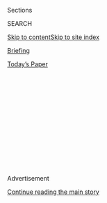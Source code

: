 <div id="app">

<div>

<div>

<div>

<div class="NYTAppHideMasthead css-1q2w90k e1suatyy0">

<div class="section css-ui9rw0 e1suatyy2">

<div class="css-eph4ug er09x8g0">

<div class="css-6n7j50">

</div>

<span class="css-1dv1kvn">Sections</span>

<div class="css-10488qs">

<span class="css-1dv1kvn">SEARCH</span>

</div>

[Skip to content](#site-content)[Skip to site
index](#site-index)

</div>

<div id="masthead-section-label" class="css-1wr3we4 eaxe0e00">

[Briefing](https://www.nytimes.com/interactive/2018/briefing/global-morning-briefing-newsletter-signup.html)

</div>

<div class="css-10698na e1huz5gh0">

</div>

</div>

<div id="masthead-bar-one" class="section hasLinks css-15hmgas e1csuq9d3">

<div class="css-uqyvli e1csuq9d0">

</div>

<div class="css-1uqjmks e1csuq9d1">

</div>

<div class="css-9e9ivx">

[](https://myaccount.nytimes.com/auth/login?response_type=cookie&client_id=vi)

</div>

<div class="css-1bvtpon e1csuq9d2">

[Today’s
Paper](https://www.nytimes.com/section/todayspaper)

</div>

</div>

</div>

</div>

<div data-aria-hidden="false">

<div id="site-content" data-role="main">

<div>

<div class="css-1aor85t" style="opacity:0.000000001;z-index:-1;visibility:hidden">

<div class="css-1hqnpie">

<div class="css-epjblv">

<span class="css-17xtcya">[Briefing](/interactive/2018/briefing/global-morning-briefing-newsletter-signup.html)</span><span class="css-x15j1o">|</span><span class="css-fwqvlz">TikTok,
Spain’s Monarchy, Turkey: Your Tuesday
Briefing</span>

</div>

<div class="css-k008qs">

<div class="css-1iwv8en">

<span class="css-18z7m18"></span>

<div>

</div>

</div>

<span class="css-1n6z4y">https://nyti.ms/2EHetyQ</span>

<div class="css-1705lsu">

<div class="css-4xjgmj">

<div class="css-4skfbu" data-role="toolbar" data-aria-label="Social Media Share buttons, Save button, and Comments Panel with current comment count" data-testid="share-tools">

  - 
  - 
  - 
  - 
    
    <div class="css-6n7j50">
    
    </div>

  - 

</div>

</div>

</div>

</div>

</div>

</div>

<div id="NYT_TOP_BANNER_REGION" class="css-13pd83m">

</div>

<div id="top-wrapper" class="css-1sy8kpn">

<div id="top-slug" class="css-l9onyx">

Advertisement

</div>

[Continue reading the main
story](#after-top)

<div class="ad top-wrapper" style="text-align:center;height:100%;display:block;min-height:250px">

<div id="top" class="place-ad" data-position="top" data-size-key="top">

</div>

</div>

<div id="after-top">

</div>

</div>

<div>

<div id="sponsor-wrapper" class="css-1hyfx7x">

<div id="sponsor-slug" class="css-19vbshk">

Supported by

</div>

[Continue reading the main
story](#after-sponsor)

<div id="sponsor" class="ad sponsor-wrapper" style="text-align:center;height:100%;display:block">

</div>

<div id="after-sponsor">

</div>

</div>

<div class="css-186x18t">

</div>

<div class="css-1vkm6nb ehdk2mb0">

# TikTok, Spain’s Monarchy, Turkey: Your Tuesday Briefing

</div>

Here’s what you need to know.

<div class="css-18e8msd">

<div class="css-vp77d3 epjyd6m0">

<div class="css-hus3qt ey68jwv0" data-aria-hidden="true">

[![Isabella
Kwai](https://static01.nyt.com/images/2019/09/17/reader-center/author-isabella-kwai/author-isabella-kwai-thumbLarge.png
"Isabella Kwai")](https://www.nytimes.com/by/isabella-kwai)

</div>

<div class="css-1baulvz">

By [<span class="css-1baulvz last-byline" itemprop="name">Isabella
Kwai</span>](https://www.nytimes.com/by/isabella-kwai)

</div>

</div>

  - 
    
    <div class="css-ld3wwf e16638kd2">
    
    Aug. 3,
    2020
    
    </div>

  - 
    
    <div class="css-4xjgmj">
    
    <div class="css-d8bdto" data-role="toolbar" data-aria-label="Social Media Share buttons, Save button, and Comments Panel with current comment count" data-testid="share-tools">
    
      - 
      - 
      - 
      - 
        
        <div class="css-6n7j50">
        
        </div>
    
      - 
    
    </div>
    
    </div>

</div>

</div>

<div class="section meteredContent css-1r7ky0e" name="articleBody" itemprop="articleBody">

<div class="css-1fanzo5 StoryBodyCompanionColumn">

<div class="css-53u6y8">

(Want to get this briefing by email? Here’s the
[sign-up](https://www.nytimes.com/morning-briefing).)

> Good morning.
> 
> We’re covering Microsoft’s potential purchase of part of **TikTok,**
> worries in **NATO** over Turkey’s aggression, and the decision by
> **Spain’s former king** to quit the
country.

</div>

</div>

<div style="max-width:100%;margin:0 auto">

<div class="css-17dprlf" data-id="100000004069963" data-slug="morning-briefing-weather-module" style="max-width:600px">

</div>

</div>

<div class="css-1fanzo5 StoryBodyCompanionColumn">

<div class="css-53u6y8">

-----

</div>

</div>

<div class="css-79elbk" data-testid="photoviewer-wrapper">

<div class="css-z3e15g" data-testid="photoviewer-wrapper-hidden">

</div>

<div class="css-1a48zt4 ehw59r15" data-testid="photoviewer-children">

![<span class="css-16f3y1r e13ogyst0" data-aria-hidden="true">President
Trump reversed course after threatening to ban the app entirely from the
United
States.</span><span class="css-cnj6d5 e1z0qqy90" itemprop="copyrightHolder"><span class="css-1ly73wi e1tej78p0">Credit...</span><span>Anna
Moneymaker for The New York
Times</span></span>](https://static01.nyt.com/images/2020/08/03/business/03DC-TikTok-01-copy/03DC-Trump-CEO-01-articleLarge.jpg?quality=75&auto=webp&disable=upscale)

</div>

</div>

<div class="css-1fanzo5 StoryBodyCompanionColumn">

<div class="css-53u6y8">

## Microsoft gets green light to buy part of TikTok

President [Trump gave the go-ahead on Monday for
Microsoft](https://www.nytimes.com/2020/08/03/technology/trump-tiktok-microsoft.html?action=click&module=Top%20Stories&pgtype=Homepage)
to pursue a potential acquisition of the Chinese-owned video app’s
operations in the U.S. TikTok will shut down on Sept. 15 unless
Microsoft or another company buys it, he said on Monday.

</div>

</div>

<div class="css-1fanzo5 StoryBodyCompanionColumn">

<div class="css-53u6y8">

It was a retreat from the president’s earlier threats to ban TikTok, an
app that has come under scrutiny after lawmakers argued it could pose a
national security threat.

**What’s next:** In a blog post on Sunday, Microsoft said it would
finish discussions with TikTok’s parent company, the Chinese social
media giant ByteDance, by Sept. 15. The talks could result in the
purchase of the service in the U.S., Canada, Australia and New Zealand,
though discussions were still “preliminary.”

**Tech on notice:** Executives at TikTok have insisted that it does not
take direction from ByteDance. From the start, TikTok was made
unavailable in China so that users wouldn’t be subject to the Communist
Party’s censorship requirements, and their data was stored in Virginia
and Singapore.

But suspicion never dissipated that TikTok might give into pressure from
Beijing. TikTok’s sudden change of fortunes [might cause other Chinese
tech companies to re-evaluate their own international
ambitions.](https://www.nytimes.com/2020/08/03/technology/tiktok-bytedance-us-china.html)

**Related:** A tide of [Chinese scholars have turned against
Western-inspired
ideas](https://www.nytimes.com/2020/08/02/world/asia/china-hong-kong-national-security-law.html)
that once flowed in China’s universities, instead promoting the proudly
authoritarian worldview ascendant under Xi Jinping, the Communist Party
leader.

</div>

</div>

<div class="css-1fanzo5 StoryBodyCompanionColumn">

<div class="css-53u6y8">

-----

</div>

</div>

<div class="css-79elbk" data-testid="photoviewer-wrapper">

<div class="css-z3e15g" data-testid="photoviewer-wrapper-hidden">

</div>

<div class="css-1a48zt4 ehw59r15" data-testid="photoviewer-children">

<div class="css-1xdhyk6 erfvjey0">

<span class="css-1ly73wi e1tej78p0">Image</span>

<div class="css-zjzyr8">

<div data-testid="lazyimage-container" style="height:261px">

</div>

</div>

</div>

<span class="css-16f3y1r e13ogyst0" data-aria-hidden="true">President
Recep Tayyip Erdogan and members of the Turkish military council last
month.</span><span class="css-cnj6d5 e1z0qqy90" itemprop="copyrightHolder"><span class="css-1ly73wi e1tej78p0">Credit...</span><span>Adem
Altan/Agence France-Presse — Getty Images</span></span>

</div>

</div>

<div class="css-1fanzo5 StoryBodyCompanionColumn">

<div class="css-53u6y8">

## Turkey’s aggression worries some in NATO

Turkey — increasingly assertive, ambitious and authoritarian — has
become [“the elephant in the room” for
NATO](https://www.nytimes.com/2020/08/03/world/europe/turkey-nato.html),
European diplomats say.

Despite being a NATO member, the country has bought a Russian air
defense system, and its energy ambitions and a recent push into Libya
nearly led to armed conflicts with France and Greece.

But alliance officials suggest it could be too big, powerful and
strategically important to allow an open confrontation, our diplomatic
correspondent writes.

Turkey has dismissed criticism of its behavior as unjustified. But some
NATO ambassadors believe the country is challenging the organization’s
democratic values and its collective defense.

**Details:** Turkey is at odds with its Western allies over Libya,
Syria, Iraq and Russia, as well as the energy resources of the eastern
Mediterranean. The strongman rule of Turkey’s president, Recep Tayyip
Erdogan, has also unsettled other NATO members. Without consistent U.S.
leadership, analysts say that Turkey is getting a kind of free
pass.

</div>

</div>

<div class="css-1fanzo5 StoryBodyCompanionColumn">

<div class="css-53u6y8">

-----

</div>

</div>

<div class="css-79elbk" data-testid="photoviewer-wrapper">

<div class="css-z3e15g" data-testid="photoviewer-wrapper-hidden">

</div>

<div class="css-1a48zt4 ehw59r15" data-testid="photoviewer-children">

<div class="css-1xdhyk6 erfvjey0">

<span class="css-1ly73wi e1tej78p0">Image</span>

<div class="css-zjzyr8">

<div data-testid="lazyimage-container" style="height:257.77777777777777px">

</div>

</div>

</div>

<span class="css-cnj6d5 e1z0qqy90" itemprop="copyrightHolder"><span class="css-1ly73wi e1tej78p0">Credit...</span><span>Rodrigo
Jimenez/EPA, via Shutterstock</span></span>

</div>

</div>

<div class="css-1fanzo5 StoryBodyCompanionColumn">

<div class="css-53u6y8">

## Spain’s former king quits the country

The former king of Spain, Juan Carlos, said on Monday that [he was
abandoning his country amid multiple financial
inquiries](https://www.nytimes.com/2020/08/03/world/europe/juan-carlos-leaves-spain.html),
including a money laundering and tax evasion investigation.

In a letter addressed to King Felipe VI, his son and Spain’s current
monarch, Juan Carlos said his decision to leave was taken “with the same
eagerness to serve Spain that inspired my reign.”

Juan Carlos abdicated in 2014 amid health problems and scandals that
were undermining the reputation of Spain’s monarchy. His legal problems
have continued, and his departure may fuel Spain’s political and social
debate over the monarchy’s future.

**Response:** Spain’s left-wing deputy prime minister, Pablo Iglesias,
said Juan Carlos’s decision to leave was a “flight abroad,” which he
called “unworthy of a former head of state.” The government said on
Monday that it respected his decision. But the monarchy is a point of
divergence between the two parties that formed Spain’s first coalition
government in January.

</div>

</div>

<div class="css-1fanzo5 StoryBodyCompanionColumn">

<div class="css-53u6y8">

**In other news:**

  - As the world races to find a vaccine, the head of the World Health
    Organization warned that a breakthrough was not yet within sight and
    that [there might never be a simple solution to defeat the
    coronavirus.](https://www.nytimes.com/2020/08/03/world/coronavirus-covid-19.html?action=click&pgtype=Article&state=default&module=styln-coronavirus&region=TOP_BANNER&context=storylines_menu)

<!-- end list -->

  - Prostitution is not illegal in Italy, nor is it regulated as an
    official occupation. But the coronavirus has led many sex workers to
    [accept the risks of contracting the
    illness](https://www.nytimes.com/2020/08/03/world/europe/italy-coronavirus-prostitution-sex-work.html)
    in order to avoid poverty.
    
    Here are the [latest
    updates](https://www.nytimes.com/2020/08/03/world/coronavirus-covid-19.html?action=click&pgtype=Article&state=default&module=styln-coronavirus&region=TOP_BANNER&context=storylines_menu)
    and
    [maps](https://www.nytimes.com/interactive/2020/world/coronavirus-maps.html)
    of the
pandemic.

### If you have 7 minutes, this is worth it

## Spearfishing washes pandemic anxiety away

</div>

</div>

<div class="css-79elbk" data-testid="photoviewer-wrapper">

<div class="css-z3e15g" data-testid="photoviewer-wrapper-hidden">

</div>

<div class="css-1a48zt4 ehw59r15" data-testid="photoviewer-children">

<div class="css-1xdhyk6 erfvjey0">

<span class="css-1ly73wi e1tej78p0">Image</span>

<div class="css-zjzyr8">

<div data-testid="lazyimage-container" style="height:257.77777777777777px">

</div>

</div>

</div>

<span class="css-cnj6d5 e1z0qqy90" itemprop="copyrightHolder"><span class="css-1ly73wi e1tej78p0">Credit...</span><span>Michaela
Skovranova for The New York Times</span></span>

</div>

</div>

<div class="css-1fanzo5 StoryBodyCompanionColumn">

<div class="css-53u6y8">

Spear gear has been selling out at dive shops up and down the east coast
of Australia since March, when the country began locking down because of
the coronavirus outbreak.

To understand why, our Sydney bureau chief slipped on some fins and took
to the water. He found that “spearfishing has become an increasingly
popular escape for people seeking calm, control and sustenance far from
the anxieties of land.” The “spearos,” as they are called, “all [find
something for their stomachs and
souls](https://www.nytimes.com/2020/08/03/world/australia/spearfishing-sydney-coronavirus.html)
in an act that is ancient and elemental.”

### Here’s what else is happening

**Poland:** The Supreme Court on Monday upheld the results of [President
Andrzej Duda’s narrow
victory](https://www.nytimes.com/2020/08/03/world/europe/poland-court-presidential-election.html)
in elections last month, clearing the path for the country’s
conservative Law and Justice party to continue in power.

**Pakistan media:** The recent abduction of a prominent journalist,
Matiullah Jan, by state security officers has [renewed concerns about
press
freedom](https://www.nytimes.com/2020/08/03/world/asia/pakistan-media-abductions.html).
Two years into Prime Minister Imran Khan’s term, journalists and
activists say censorship is on the rise.

**In memoriam:** [John
Hume](https://www.nytimes.com/2020/08/03/obituaries/john-hume-dies.html),
a moderate Roman Catholic politician who was awarded the Nobel Peace
Prize for his dogged and ultimately successful campaign to end decades
of bloodshed in his native Northern Ireland, died on Monday. He was
83.

</div>

</div>

<div class="css-79elbk" data-testid="photoviewer-wrapper">

<div class="css-z3e15g" data-testid="photoviewer-wrapper-hidden">

</div>

<div class="css-1a48zt4 ehw59r15" data-testid="photoviewer-children">

<div class="css-1xdhyk6 erfvjey0">

<span class="css-1ly73wi e1tej78p0">Image</span>

<div class="css-zjzyr8">

<div data-testid="lazyimage-container" style="height:257.77777777777777px">

</div>

</div>

</div>

<span class="css-cnj6d5 e1z0qqy90" itemprop="copyrightHolder"><span class="css-1ly73wi e1tej78p0">Credit...</span><span>Saul
Martinez for The New York Times</span></span>

</div>

</div>

<div class="css-1fanzo5 StoryBodyCompanionColumn">

<div class="css-53u6y8">

**Snapshot:** Above, [Tropical Storm
Isaias](https://www.nytimes.com/2020/08/03/us/isaias-storm-updates.html#link-17297d4d)
churning off the Florida coast. Forecasters said the storm, which hit
hurricane strength on Monday, would make landfall near the Carolinas.
Flash floods, storm surges and even tornadoes are possible.

</div>

</div>

<div class="css-1fanzo5 StoryBodyCompanionColumn">

<div class="css-53u6y8">

**What we’re reading:** This [article in
GQ](https://www.gq.com/story/americas-best-wedding-band-the-sultans) on
the power of the Sultans. “This story about the country’s best wedding
band is what we need right now,” writes Matt Apuzzo, our reporter based
in
Brussels.

### Now, a break from the news

</div>

</div>

<div class="css-79elbk" data-testid="photoviewer-wrapper">

<div class="css-z3e15g" data-testid="photoviewer-wrapper-hidden">

</div>

<div class="css-1a48zt4 ehw59r15" data-testid="photoviewer-children">

<div class="css-1xdhyk6 erfvjey0">

<span class="css-1ly73wi e1tej78p0">Image</span>

<div class="css-zjzyr8">

<div data-testid="lazyimage-container" style="height:257.77777777777777px">

</div>

</div>

</div>

<span class="css-cnj6d5 e1z0qqy90" itemprop="copyrightHolder"><span class="css-1ly73wi e1tej78p0">Credit...</span><span>Craig
Lee for The New York Times</span></span>

</div>

</div>

<div class="css-1fanzo5 StoryBodyCompanionColumn">

<div class="css-53u6y8">

**Cook:** This
[poundcake](https://cooking.nytimes.com/recipes/12194-field-day-poundcake)
is nothing fancy, but the result is equally befitting a school bake sale
or a fancy dinner party.

**Read:** Stephenie Meyer’s retelling of “Twilight,” Isabel Wilkerson’s
examination of American racism, a biography of the drug kingpin El Chapo
— here are [13 books to watch for in
August](https://www.nytimes.com/2020/07/30/books/new-august-books.html?action=click&module=RelatedLinks&pgtype=collection).

**Do:** For many of us, 2020 will not be known for road trips, amusement
parks or lakeside retreats. But families are finding small yet
meaningful ways to escape, [have fun during staycations and experience
something
new](https://www.nytimes.com/2020/07/24/parenting/summer-staycation-coronavirus.html?action=click&module=RelatedLinks&pgtype=collection).

[*At Home has our full collection of
ideas*](https://www.nytimes.com/spotlight/at-home) *on what to read,
cook, watch and do.*

### And now for the Back Story on …

## The next best thing to traveling

*When travel restrictions began to lock people in place all around the
world, our editors on the Travel desk began a new visual series called*
[*The World Through a
Lens*](https://www.nytimes.com/column/the-world-through-a-lens)*. The
idea was to showcase beautiful and intriguing places, and to introduce
readers to aspects of global culture. Here’s an excerpt from* [*what the
editors told Times Insider about the
project*](https://www.nytimes.com/2020/08/03/insider/letting-their-cameras-transport-you.html)*.*

Our goal with this series is slightly different from that of our typical
Travel fare. Instead of inspiring travel among our readers or describing
the travels of our contributors, we’re aiming to *approximate* elements
of travel itself — to provide a kind of virtual travel substitute that
soothes, transports and
distracts.

</div>

</div>

<div class="css-79elbk" data-testid="photoviewer-wrapper">

<div class="css-z3e15g" data-testid="photoviewer-wrapper-hidden">

</div>

<div class="css-1a48zt4 ehw59r15" data-testid="photoviewer-children">

<div class="css-1xdhyk6 erfvjey0">

<span class="css-1ly73wi e1tej78p0">Image</span>

<div class="css-zjzyr8">

<div data-testid="lazyimage-container" style="height:257.77777777777777px">

</div>

</div>

</div>

<span class="css-16f3y1r e13ogyst0" data-aria-hidden="true">An aerial
image taken in Vermont, at Sugar Hill
Reservoir.</span><span class="css-cnj6d5 e1z0qqy90" itemprop="copyrightHolder"><span class="css-1ly73wi e1tej78p0">Credit...</span><span>Caleb
Kenna</span></span>

</div>

</div>

<div class="css-1fanzo5 StoryBodyCompanionColumn">

<div class="css-53u6y8">

But escapism isn’t the only objective. At its best, travel can transform
us: It can awaken us to the restorative power of nature; it can broaden
our ability to understand and appreciate dissimilar cultures; it can
help us become more empathetic to people whose lives fall outside the
scope of our day-to-day routines. These, too, are things we hope the
series can provide, especially at a time when such transformations
aren’t available to many of us via direct experience.

To achieve all of that, we’ve tried to create immersive visual
experiences; every story in the series is driven by images. (Instead of
assigning photographers to shoot new work, we are relying on
photojournalists with previously shot, and unpublished, portfolios.)

We’ve also tried to create a more intuitive and symbiotic relationship
between images and text. (In most cases, the journalist who took the
pictures is also the one who wrote the copy.) And as a general rule,
we’ve avoided “service” information: no hotel plugs or restaurant
reviews, no recommended itineraries. The focus is on the people and the
places themselves, as seen and captured by some of the best
photojournalists in the world.

-----

> That’s it for this briefing. See you next time.
> 
> — Isabella

-----

**Thank you**  
To Theodore Kim and Jahaan Singh for the break from the news. You can
reach the team at
[briefing@nytimes.com](mailto:briefing+midnight@nytimes.com?subject=Briefing%20Feedback).

**P.S.**  
• We’re listening to “[The Daily](https://www.nytimes.com/thedaily).”
Our latest episode is about inequalities in the use of
facial-recognition technology as a crime-solving tool.  
• Here’s today’s [Mini Crossword
puzzle](https://www.nytimes.com/crosswords/game/mini), and a clue: Style
of sweater (five letters). [You can find all our puzzles
here](https://www.nytimes.com/crosswords).  
• The Times [Opinion audio team is
expanding](https://www.nytco.com/press/introducing-the-opinion-audio-team/)
with colleagues from a vast range of experiences, to produce high-impact
audio journalism.

</div>

</div>

</div>

<div>

</div>

<div>

</div>

<div>

</div>

<div>

<div id="bottom-wrapper" class="css-1ede5it">

<div id="bottom-slug" class="css-l9onyx">

Advertisement

</div>

[Continue reading the main
story](#after-bottom)

<div id="bottom" class="ad bottom-wrapper" style="text-align:center;height:100%;display:block;min-height:90px">

</div>

<div id="after-bottom">

</div>

</div>

</div>

</div>

</div>

## Site Index

<div>

</div>

## Site Information Navigation

  - [© <span>2020</span> <span>The New York Times
    Company</span>](https://help.nytimes.com/hc/en-us/articles/115014792127-Copyright-notice)

<!-- end list -->

  - [NYTCo](https://www.nytco.com/)
  - [Contact
    Us](https://help.nytimes.com/hc/en-us/articles/115015385887-Contact-Us)
  - [Work with us](https://www.nytco.com/careers/)
  - [Advertise](https://nytmediakit.com/)
  - [T Brand Studio](http://www.tbrandstudio.com/)
  - [Your Ad
    Choices](https://www.nytimes.com/privacy/cookie-policy#how-do-i-manage-trackers)
  - [Privacy](https://www.nytimes.com/privacy)
  - [Terms of
    Service](https://help.nytimes.com/hc/en-us/articles/115014893428-Terms-of-service)
  - [Terms of
    Sale](https://help.nytimes.com/hc/en-us/articles/115014893968-Terms-of-sale)
  - [Site
    Map](https://spiderbites.nytimes.com)
  - [Help](https://help.nytimes.com/hc/en-us)
  - [Subscriptions](https://www.nytimes.com/subscription?campaignId=37WXW)

</div>

</div>

</div>

</div>
